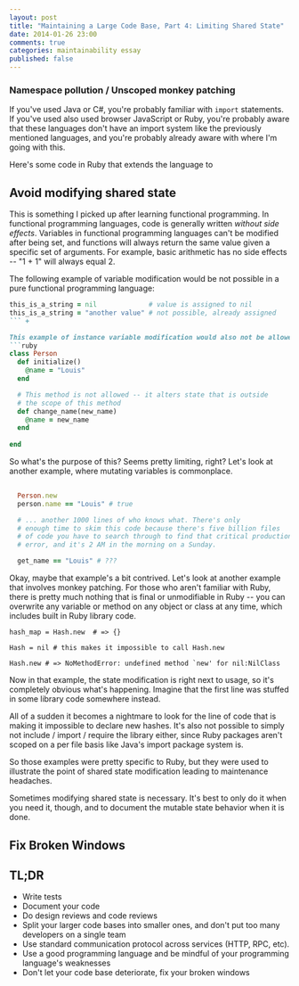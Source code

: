 ```yaml
---
layout: post
title: "Maintaining a Large Code Base, Part 4: Limiting Shared State"
date: 2014-01-26 23:00
comments: true
categories: maintainability essay
published: false
---
```



### Namespace pollution / Unscoped monkey patching
If you've used Java or C#, you're probably familiar with `import` statements.
If you've used also used browser JavaScript or Ruby, you're probably aware that these languages
don't have an import system like the previously mentioned languages, and you're probably
already aware with where I'm going with this. 

Here's some code in Ruby that extends the language to


## Avoid modifying shared state
This is something I picked up after learning functional programming. In functional
programming languages, code is generally written *without side effects*. Variables
in functional programming languages can't be modified after being set, and
functions will always return the same value given a specific set of arguments.
For example, basic arithmetic has no side effects -- "1 + 1" will always equal 2.

The following example of variable modification would be not possible in a pure functional programming
language:
```ruby
this_is_a_string = nil             # value is assigned to nil
this_is_a_string = "another value" # not possible, already assigned
``` +

This example of instance variable modification would also not be allowed:
```ruby
class Person
  def initialize()
    @name = "Louis"
  end

  # This method is not allowed -- it alters state that is outside
  # the scope of this method
  def change_name(new_name)
    @name = new_name 
  end
  
end
```

So what's the purpose of this? Seems pretty limiting, right? Let's
look at another example, where mutating variables is commonplace.

```ruby
  
  Person.new
  person.name == "Louis" # true

  # ... another 1000 lines of who knows what. There's only
  # enough time to skim this code because there's five billion files
  # of code you have to search through to find that critical production
  # error, and it's 2 AM in the morning on a Sunday.

  get_name == "Louis" # ???
```

Okay, maybe that example's a bit contrived. Let's look at another example that involves monkey patching. 
For those who aren't familiar with Ruby, there is pretty much nothing that is final or
unmodifiable in Ruby -- you can overwrite any variable or method on any object or class at any time,
which includes built in Ruby library code. 

```
hash_map = Hash.new  # => {}

Hash = nil # this makes it impossible to call Hash.new

Hash.new # => NoMethodError: undefined method `new' for nil:NilClass

```
Now in that example, the state modification is right next to usage, so it's
completely obvious what's happening. Imagine that the first line was stuffed
in some library code somewhere instead. 

All of a sudden it becomes a nightmare to look for the line of code that is 
making it impossible to declare new hashes. It's also not possible to simply
not include / import / require the library either, since Ruby packages aren't
scoped on a per file basis like Java's import package system is.

So those examples were pretty specific to Ruby, but they were used
to illustrate the point of shared state modification leading to maintenance
headaches. 

Sometimes modifying shared state is necessary. It's best to only do it
when you need it, though, and to document the mutable state behavior when it is
done.

## Fix Broken Windows


## TL;DR
* Write tests
* Document your code
* Do design reviews and code reviews
* Split your larger code bases into smaller ones, and don't put too many
  developers on a single team
* Use standard communication protocol across services (HTTP, RPC, etc).
* Use a good programming language and be mindful of your programming
  language's weaknesses
* Don't let your code base deteriorate, fix your broken windows